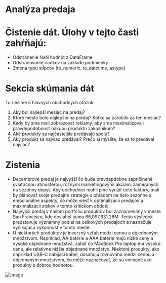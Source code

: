# Analýza predaja 

# Čistenie dát. Úlohy v tejto časti zahŕňajú:

- Odstránenie NaN hodnôt z DataFrame
- Odstraňovanie riadkov na základe podmienky
- Zmena typu stĺpcov (to_numeric, to_datetime, astype)


# Sekcia skúmania dát 
Tu riešime 5 hlavných obchodných otázok:
1) Aký bol najlepší mesiac na predaj?
2) Ktoré mesto bolo najlepšie na predaj? Koľko sa zarobilo za ten mesiac?
3) Kedy by sme mali zobrazovať reklamy, aby sme maximalizovali pravdepodobnosť nákupu produktu zákazníkom?
4) Aké produkty sa najčastejšie predávajú spolu?
5) Aký produkt sa najviac predával? Prečo si myslíte, že sa to predával najviac?

# Zistenia 
- Decembrové predaj je najvyšší čo bude pravdepdobne zapričinené  sviatočnou atmosférou, rôznymi marketingovými akciami zameraných na sezónny dopyt. Aby obchodníci mohli plne využiť tieto faktory, mali by plánovať svoje predajné stratégie s ohľadom na tieto sezónne a emocionálne aspekty, čo môže viesť k optimalizácii predajov a maximalizácii ziskov v tomto kritickom období.
- Najvyšší predaj v našom portfóliu produktov bol zaznamenaný v meste San Francisco, kde dosiahol  sumu 66,097,631.28M. Tento výsledok predstavuje významný podiel na celkových predajoch a naznačuje vynikajúcu výkonnosť v tomto meste.
-  U niektorých produktov je inverzný vzťah medzi cenou a objednaným množstvom. Napríklad, AA batérie a AAA batérie majú nízke ceny a vysoké objednané množstvá, zatiaľ čo MacBook Pro laptop má vysokú cenu, ale relatívne nižšie objednané množstvo.
Niektoré produkty, ako napríklad USB-C nabíjací kábel, dosahujú rovnováhu medzi cenou a objednaným množstvom, čo môže naznačovať, že sú vnímané ako produkty s dobrou hodnotou.

![image](https://github.com/user-attachments/assets/eeb42093-6232-45cd-8574-e9609607f833)





